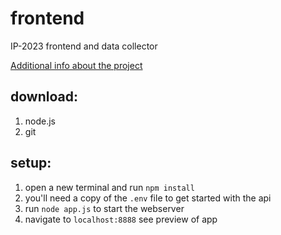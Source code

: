 # frontend
IP-2023 frontend and data collector

[Additional info about the project](https://github.com/IP-2023#automated-tiktok-video-generator)

## download:
1. node.js
2. git

## setup:
1. open a new terminal and run ```npm install```
2. you'll need a copy of the ```.env``` file to get started with the api
3. run ```node app.js``` to start the webserver 
4. navigate to ```localhost:8888``` see preview of app
